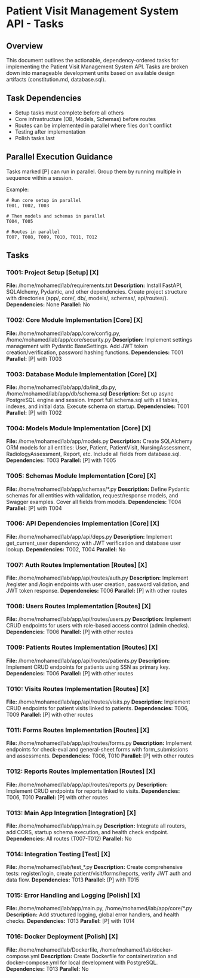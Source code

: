 # Patient Visit Management System API - Tasks

## Overview
This document outlines the actionable, dependency-ordered tasks for implementing the Patient Visit Management System API. Tasks are broken down into manageable development units based on available design artifacts (constitution.md, database.sql).

## Task Dependencies
- Setup tasks must complete before all others
- Core infrastructure (DB, Models, Schemas) before routes
- Routes can be implemented in parallel where files don't conflict
- Testing after implementation
- Polish tasks last

## Parallel Execution Guidance
Tasks marked [P] can run in parallel. Group them by running multiple in sequence within a session.

Example:
```
# Run core setup in parallel
T001, T002, T003

# Then models and schemas in parallel
T004, T005

# Routes in parallel
T007, T008, T009, T010, T011, T012
```

## Tasks

### T001: Project Setup [Setup] [X]
**File:** /home/mohamed/lab/requirements.txt
**Description:** Install FastAPI, SQLAlchemy, Pydantic, and other dependencies. Create project structure with directories (app/, core/, db/, models/, schemas/, api/routes/).
**Dependencies:** None
**Parallel:** No

### T002: Core Module Implementation [Core] [X]
**File:** /home/mohamed/lab/app/core/config.py, /home/mohamed/lab/app/core/security.py
**Description:** Implement settings management with Pydantic BaseSettings. Add JWT token creation/verification, password hashing functions.
**Dependencies:** T001
**Parallel:** [P] with T003

### T003: Database Module Implementation [Core] [X]
**File:** /home/mohamed/lab/app/db/init_db.py, /home/mohamed/lab/app/db/schema.sql
**Description:** Set up async PostgreSQL engine and session. Import full schema.sql with all tables, indexes, and initial data. Execute schema on startup.
**Dependencies:** T001
**Parallel:** [P] with T002

### T004: Models Module Implementation [Core] [X]
**File:** /home/mohamed/lab/app/models.py
**Description:** Create SQLAlchemy ORM models for all entities: User, Patient, PatientVisit, NursingAssessment, RadiologyAssessment, Report, etc. Include all fields from database.sql.
**Dependencies:** T003
**Parallel:** [P] with T005

### T005: Schemas Module Implementation [Core] [X]
**File:** /home/mohamed/lab/app/schemas/*.py
**Description:** Define Pydantic schemas for all entities with validation, request/response models, and Swagger examples. Cover all fields from models.
**Dependencies:** T004
**Parallel:** [P] with T004

### T006: API Dependencies Implementation [Core] [X]
**File:** /home/mohamed/lab/app/api/deps.py
**Description:** Implement get_current_user dependency with JWT verification and database user lookup.
**Dependencies:** T002, T004
**Parallel:** No

### T007: Auth Routes Implementation [Routes] [X]
**File:** /home/mohamed/lab/app/api/routes/auth.py
**Description:** Implement /register and /login endpoints with user creation, password validation, and JWT token response.
**Dependencies:** T006
**Parallel:** [P] with other routes

### T008: Users Routes Implementation [Routes] [X]
**File:** /home/mohamed/lab/app/api/routes/users.py
**Description:** Implement CRUD endpoints for users with role-based access control (admin checks).
**Dependencies:** T006
**Parallel:** [P] with other routes

### T009: Patients Routes Implementation [Routes] [X]
**File:** /home/mohamed/lab/app/api/routes/patients.py
**Description:** Implement CRUD endpoints for patients using SSN as primary key.
**Dependencies:** T006
**Parallel:** [P] with other routes

### T010: Visits Routes Implementation [Routes] [X]
**File:** /home/mohamed/lab/app/api/routes/visits.py
**Description:** Implement CRUD endpoints for patient visits linked to patients.
**Dependencies:** T006, T009
**Parallel:** [P] with other routes

### T011: Forms Routes Implementation [Routes] [X]
**File:** /home/mohamed/lab/app/api/routes/forms.py
**Description:** Implement endpoints for check-eval and general-sheet forms with form_submissions and assessments.
**Dependencies:** T006, T010
**Parallel:** [P] with other routes

### T012: Reports Routes Implementation [Routes] [X]
**File:** /home/mohamed/lab/app/api/routes/reports.py
**Description:** Implement CRUD endpoints for reports linked to visits.
**Dependencies:** T006, T010
**Parallel:** [P] with other routes

### T013: Main App Integration [Integration] [X]
**File:** /home/mohamed/lab/app/main.py
**Description:** Integrate all routers, add CORS, startup schema execution, and health check endpoint.
**Dependencies:** All routes (T007-T012)
**Parallel:** No

### T014: Integration Testing [Test] [X]
**File:** /home/mohamed/lab/test_*.py
**Description:** Create comprehensive tests: register/login, create patient/visit/forms/reports, verify JWT auth and data flow.
**Dependencies:** T013
**Parallel:** [P] with T015

### T015: Error Handling and Logging [Polish] [X]
**File:** /home/mohamed/lab/app/main.py, /home/mohamed/lab/app/core/*.py
**Description:** Add structured logging, global error handlers, and health checks.
**Dependencies:** T013
**Parallel:** [P] with T014

### T016: Docker Deployment [Polish] [X]
**File:** /home/mohamed/lab/Dockerfile, /home/mohamed/lab/docker-compose.yml
**Description:** Create Dockerfile for containerization and docker-compose.yml for local development with PostgreSQL.
**Dependencies:** T013
**Parallel:** No